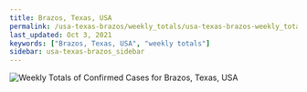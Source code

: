 ```yaml
---
title: Brazos, Texas, USA
permalink: /usa-texas-brazos/weekly_totals/usa-texas-brazos-weekly_totals.html
last_updated: Oct 3, 2021
keywords: ["Brazos, Texas, USA", "weekly totals"]
sidebar: usa-texas-brazos_sidebar
---
```


![Weekly Totals of Confirmed Cases for Brazos, Texas, USA](/covid_tracker/images/graphs/usa-texas-brazos-weekly_totals_graph.png)
